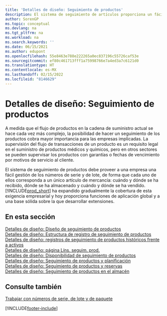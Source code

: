 ```yaml
---
title: 'Detalles de diseño: Seguimiento de productos'
description: El sistema de seguimiento de artículos proporciona un fácil manejo de los números de serie y de lote, que pueden ser necesarios para cumplir los requisitos legales o ayudar en la gestión de la garantía.
author: SorenGP
ms.topic: conceptual
ms.devlang: na
ms.tgt_pltfrm: na
ms.workload: na
ms.search.keywords: ''
ms.date: 06/15/2021
ms.author: edupont
ms.openlocfilehash: 55e8463e788e222265a0ec837196c55726caf53e
ms.sourcegitcommit: ef80c461713fff1a75998766e7a4ed3a7c6121d0
ms.translationtype: HT
ms.contentlocale: es-MX
ms.lasthandoff: 02/15/2022
ms.locfileid: "8146629"
---
```

# <a name="design-details-item-tracking"></a>Detalles de diseño: Seguimiento de productos
A medida que el flujo de productos en la cadena de suministro actual se hace cada vez más complejo, la posibilidad de hacer un seguimiento de los productos cobra mayor importancia para las empresas implicadas. La supervisión del flujo de transacciones de un producto es un requisito legal en el suministro de productos médicos y químicos, pero en otros sectores se pueden supervisar los productos con garantías o fechas de vencimiento por motivos de servicio al cliente.  

El sistema de seguimiento de productos debe proveer a una empresa una fácil gestión de los números de serie y de lote, de forma que cada uno de ellos corresponda a un único artículo de mercancía: cuándo y dónde se ha recibido, dónde se ha almacenado y cuándo y dónde se ha vendido. [!INCLUDE[prod_short](includes/prod_short.md)] ha expandido gradualmente la cobertura de esta exigencia empresarial y hoy proporciona funciones de aplicación global y a una base sólida sobre la que desarrollar extensiones.  

## <a name="in-this-section"></a>En esta sección  
[Detalles de diseño: Diseño de seguimiento de productos](design-details-item-tracking-design.md)  
[Detalles de diseño: Estructura de registro de seguimiento de productos](design-details-item-tracking-posting-structure.md)  
[Detalles de diseño: registros de seguimiento de productos históricos frente a activos](design-details-active-versus-historic-item-tracking-entries.md)  
[Detalles de diseño: página Líns. seguim. prod.](design-details-item-tracking-lines-window.md)  
[Detalles de diseño: Disponibilidad de seguimiento de productos](design-details-item-tracking-availability.md)  
[Detalles de diseño: Seguimiento de productos y planificación](design-details-item-tracking-and-planning.md)  
[Detalles de diseño: Seguimiento de productos y reservas](design-details-item-tracking-and-reservations.md)  
[Detalles de diseño: Seguimiento de productos en el almacén](design-details-item-tracking-in-the-warehouse.md)

## <a name="see-also"></a>Consulte también

[Trabajar con números de serie, de lote y de paquete](inventory-how-work-item-tracking.md)  

[!INCLUDE[footer-include](includes/footer-banner.md)]